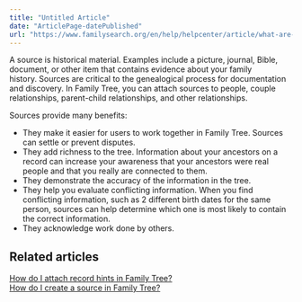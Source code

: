 ```yaml
---
title: "Untitled Article"
date: "ArticlePage-datePublished"
url: "https://www.familysearch.org/en/help/helpcenter/article/what-are-the-benefits-of-adding-sources-to-family-tree"
---
```


A source is historical material. Examples include a picture, journal, Bible, document, or other item that contains evidence about your family history. Sources are critical to the genealogical process for documentation and discovery. In Family Tree, you can attach sources to people, couple relationships, parent\-child relationships, and other relationships.

Sources provide many benefits:  


* They make it easier for users to work together in Family Tree. Sources can settle or prevent disputes.
* They add richness to the tree. Information about your ancestors on a record can increase your awareness that your ancestors were real people and that you really are connected to them.
* They demonstrate the accuracy of the information in the tree.
* They help you evaluate conflicting information. When you find conflicting information, such as 2 different birth dates for the same person, sources can help determine which one is most likely to contain the correct information.
* They acknowledge work done by others.

## Related articles


[How do I attach record hints in Family Tree?](https://www.familysearch.org/en/help/helpcenter/article/how-do-i-attach-record-hints-in-family-tree)  
[How do I create a source in Family Tree?](https://www.familysearch.org/en/help/helpcenter/article/how-do-i-create-a-source-in-family-tree) 

